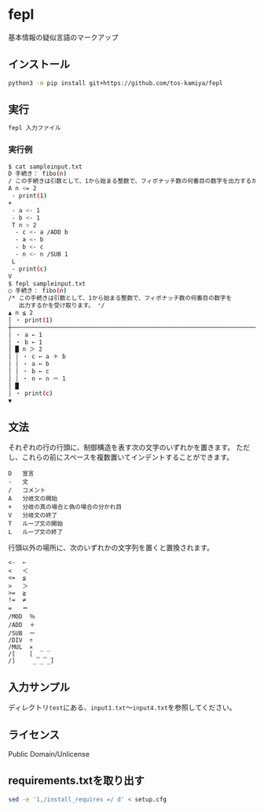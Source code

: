 fepl
====

基本情報の疑似言語のマークアップ

## インストール

```sh
python3 -m pip install git+https://github.com/tos-kamiya/fepl
```

## 実行

```sh
fepl 入力ファイル
```

### 実行例

```sh
$ cat sampleinput.txt
D 手続き： fibo(n)
/ この手続きは引数として、1から始まる整数で、フィボナッチ数の何番目の数字を出力するかを受け取ります。
A n <= 2
 - print(1)
+
 - a <- 1
 - b <- 1
 T n > 2
  - c <- a /ADD b
  - a <- b
  - b <- c
  - n <- n /SUB 1
 L
 - print(c)
V
$ fepl sampleinput.txt
◯ 手続き： fibo(n)
/* この手続きは引数として、1から始まる整数で、フィボナッチ数の何番目の数字を
   出力するかを受け取ります。 */
▲ n ≦ 2
│ ・ print(1)
┼────────────────────────────────────────────────────────────────────────────
│ ・ a ← 1
│ ・ b ← 1
│ █ n ＞ 2
│ │ ・ c ← a ＋ b
│ │ ・ a ← b
│ │ ・ b ← c
│ │ ・ n ← n ー 1
│ █
│ ・ print(c)
▼
```

## 文法

それぞれの行の行頭に、制御構造を表す次の文字のいずれかを置きます。
ただし、これらの前にスペースを複数置いてインデントすることができます。

```
D   宣言
-   文
/   コメント
A   分岐文の開始
+   分岐の真の場合と偽の場合の分かれ目
V   分岐文の終了
T   ループ文の開始
L   ループ文の終了
```

行頭以外の場所に、次のいずれかの文字列を置くと置換されます。

```
<-  ←
<   ＜
<=  ≦
>   ＞
>=  ≧
!=  ≠
=   ＝
/MOD  ％
/ADD  ＋
/SUB  ー
/DIV  ÷
/MUL  ✕
/[    [ ̲̅ ̲̅
/]     ̲̅ ̲̅ ̲̅]
```

## 入力サンプル

ディレクトリ`test`にある、`input1.txt`〜`input4.txt`を参照してください。

## ライセンス

Public Domain/Unlicense

## requirements.txtを取り出す

```sh
sed -e '1,/install_requires =/ d' < setup.cfg
```
